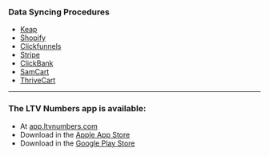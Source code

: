 ### Data Syncing Procedures
- [Keap](https://docs.ltvnumbers.com/keap)
- [Shopify](https://docs.ltvnumbers.com/shopify)
- [Clickfunnels](https://docs.ltvnumbers.com/clickfunnels)
- [Stripe](https://docs.ltvnumbers.com/stripe)
- [ClickBank](https://docs.ltvnumbers.com/clickbank)
- [SamCart](https://docs.ltvnumbers.com/samcart)
- [ThriveCart](https://docs.ltvnumbers.com/thrivecart)

---

### The LTV Numbers app is available: 
- At [app.ltvnumbers.com](app.ltvnumbers.com)
- Download in the [Apple App Store](https://apps.apple.com/us/app/ltv-numbers/id1612543287?platform=iphone)
- Download in the [Google Play Store](https://play.google.com/store/apps/details?id=com.ltvnumbers.app&hl=en_US&gl=US)
